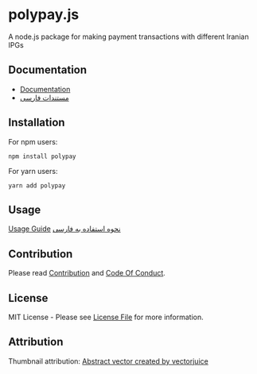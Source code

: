 # polypay.js

A node.js package for making payment transactions with different Iranian IPGs

## Documentation

- [Documentation](https://alitnk.github.io/polypay.js/)
- [مستندات فارسی](https://alitnk.github.io/polypay.js/fa/)

## Installation

For npm users:
```shell
npm install polypay
```

For yarn users:
```shell
yarn add polypay
```

## Usage

[Usage Guide](https://alitnk.github.io/polypay.js/docs/usage/request-payment)
[نحوه استفاده به فارسی](https://alitnk.github.io/polypay.js/fa/docs/usage/request-payment)


## Contribution

Please read [Contribution](CONTRIBUTING.md) and [Code Of Conduct](CODE_OF_CONDUCT.md).

## License

MIT License - Please see [License File](License) for more information.

## Attribution

Thumbnail attribution: [Abstract vector created by vectorjuice](https://www.freepik.com/vectors/abstract)
